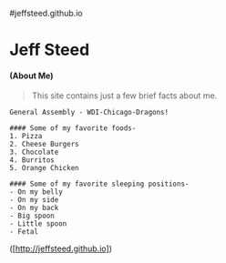 #jeffsteed.github.io

# Jeff Steed
#### (About Me)

> This site contains just a few brief facts about me.

```
General Assembly - WDI-Chicago-Dragons!
```
```
#### Some of my favorite foods-
1. Pizza
2. Cheese Burgers
3. Chocolate
4. Burritos
5. Orange Chicken

#### Some of my favorite sleeping positions-
- On my belly
- On my side
- On my back
- Big spoon
- Little spoon
- Fetal
```
([http://jeffsteed.github.io])
